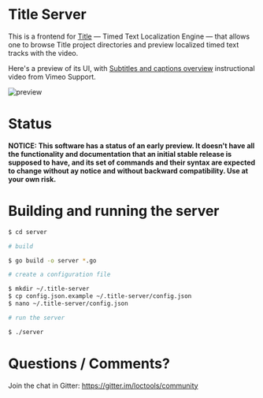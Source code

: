 # Title Server

This is a frontend for [Title](https://github.com/loctools/title) — Timed Text Localization Engine — that allows one to browse Title project directories and preview localized timed text tracks with the video.

Here's a preview of its UI, with [Subtitles and captions overview](https://vimeo.com/358296408) instructional video from Vimeo Support.

![preview](https://user-images.githubusercontent.com/1728158/67984877-e3888100-fbe4-11e9-89be-933f7aca50f3.png)

# Status

**NOTICE: This software has a status of an early preview. It doesn't have all the functionality and documentation that an initial stable release is supposed to have, and its set of commands and their syntax are expected to change without ay notice and without backward compatibility. Use at your own risk.**

# Building and running the server

```sh
$ cd server

# build

$ go build -o server *.go

# create a configuration file

$ mkdir ~/.title-server
$ cp config.json.example ~/.title-server/config.json
$ nano ~/.title-server/config.json

# run the server

$ ./server
```

# Questions / Comments?

Join the chat in Gitter: https://gitter.im/loctools/community
